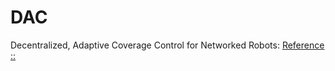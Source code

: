 # DAC
Decentralized, Adaptive Coverage Control for Networked Robots:
[Reference ::](http://web.mit.edu/nsl/www/preprints/Adaptive_Coverage08.pdf)
